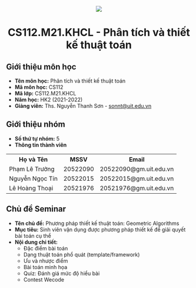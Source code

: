 <p align="center">
   <a href="https://www.uit.edu.vn/">
      <img src="https://i.imgur.com/WmMnSRt.png" border="none">
   </a>
</p>
<h1 align="center">
    CS112.M21.KHCL - Phân tích và thiết kế thuật toán
</h1>

<h2>
   Giới thiệu môn học   
</h2>

- **Tên môn học:** Phân tích và thiết kế thuật toán
- **Mã môn học:** CS112
- **Mã lớp:** CS112.M21.KHCL
- **Năm học:** HK2 (2021-2022)
- **Giảng viên:** Ths. Nguyễn Thanh Sơn - sonnt@uit.edu.vn

<h2>
   Giới thiệu nhóm
</h2>

- **Số thứ tự nhóm:** 5
- **Thông tin thành viên** 

<table align="center">
      <tr>
       <th>Họ và Tên</th>
       <th>MSSV</th>
       <th>Email</th>
      </tr>
      <tr>
       <td>Phạm Lê Trưởng</td>
       <td>20522090</td>
       <td>20522090@gm.uit.edu.vn</td>  
      </tr>
      <tr>
       <td>Nguyễn Ngọc Tín</td>
       <td>20522015</td>
       <td>20522015@gm.uit.edu.vn</td>  
      </tr>
      <tr>
       <td>Lê Hoàng Thoại</td>
       <td>20521976</td>
       <td>20521976@gm.uit.edu.vn</td>  
      </tr>
</table>


<h2>
  Chủ đề Seminar 
</h2>

- **Tên chủ đề:** Phương pháp thiết kế thuật toán: Geometric Algorithms 
- **Mục tiêu:** Sinh viên vận dụng được phương pháp thiết kế để giải quyết bài toán cụ thể
- **Nội dung chi tiết:**
    - Đặc điểm bài toán
    - Dạng thuật toán phổ quát (template/framework)
    - Ưu và nhược điểm
    - Bài toán minh họa
    - Quiz: Đánh giá mức độ hiểu bài
    - Contest Wecode

